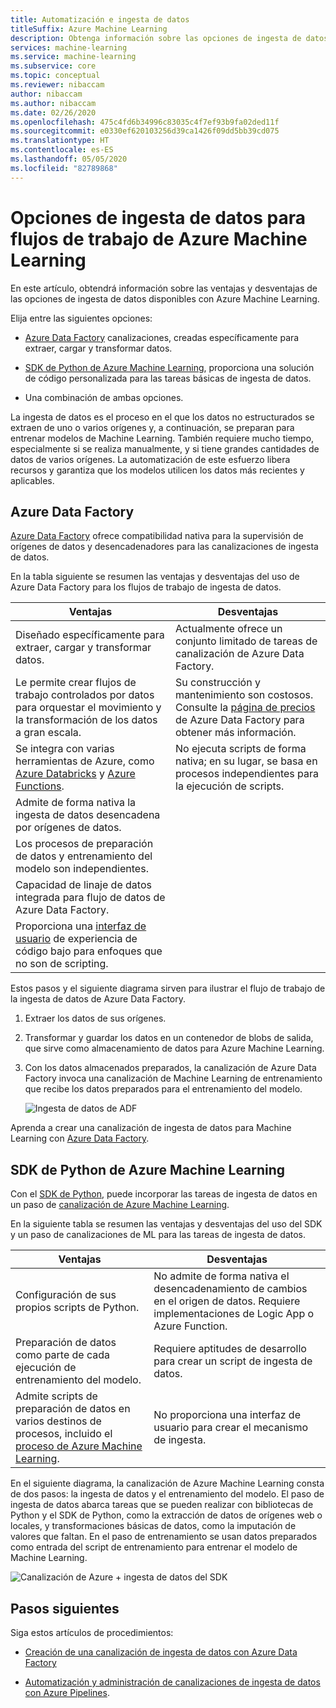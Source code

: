 ```yaml
---
title: Automatización e ingesta de datos
titleSuffix: Azure Machine Learning
description: Obtenga información sobre las opciones de ingesta de datos para entrenar los modelos de aprendizaje automático.
services: machine-learning
ms.service: machine-learning
ms.subservice: core
ms.topic: conceptual
ms.reviewer: nibaccam
author: nibaccam
ms.author: nibaccam
ms.date: 02/26/2020
ms.openlocfilehash: 475c4fd6b34996c83035c4f7ef93b9fa02ded11f
ms.sourcegitcommit: e0330ef620103256d39ca1426f09dd5bb39cd075
ms.translationtype: HT
ms.contentlocale: es-ES
ms.lasthandoff: 05/05/2020
ms.locfileid: "82789868"
---
```

# <a name="data-ingestion-options-for-azure-machine-learning-workflows"></a>Opciones de ingesta de datos para flujos de trabajo de Azure Machine Learning

En este artículo, obtendrá información sobre las ventajas y desventajas de las opciones de ingesta de datos disponibles con Azure Machine Learning. 

Elija entre las siguientes opciones:
+ [Azure Data Factory](#azure-data-factory) canalizaciones, creadas específicamente para extraer, cargar y transformar datos.

+ [SDK de Python de Azure Machine Learning](#azure-machine-learning-python-sdk), proporciona una solución de código personalizada para las tareas básicas de ingesta de datos.

+ Una combinación de ambas opciones.

La ingesta de datos es el proceso en el que los datos no estructurados se extraen de uno o varios orígenes y, a continuación, se preparan para entrenar modelos de Machine Learning. También requiere mucho tiempo, especialmente si se realiza manualmente, y si tiene grandes cantidades de datos de varios orígenes. La automatización de este esfuerzo libera recursos y garantiza que los modelos utilicen los datos más recientes y aplicables.

## <a name="azure-data-factory"></a>Azure Data Factory

[Azure Data Factory](https://docs.microsoft.com/azure/data-factory/introduction) ofrece compatibilidad nativa para la supervisión de orígenes de datos y desencadenadores para las canalizaciones de ingesta de datos.  

En la tabla siguiente se resumen las ventajas y desventajas del uso de Azure Data Factory para los flujos de trabajo de ingesta de datos.

|Ventajas|Desventajas
---|---
Diseñado específicamente para extraer, cargar y transformar datos.|Actualmente ofrece un conjunto limitado de tareas de canalización de Azure Data Factory. 
Le permite crear flujos de trabajo controlados por datos para orquestar el movimiento y la transformación de los datos a gran escala.|Su construcción y mantenimiento son costosos. Consulte la [página de precios](https://azure.microsoft.com/pricing/details/data-factory/data-pipeline/) de Azure Data Factory para obtener más información.
Se integra con varias herramientas de Azure, como [Azure Databricks](https://docs.microsoft.com/azure/data-factory/transform-data-using-databricks-notebook) y [Azure Functions](https://docs.microsoft.com/azure/data-factory/control-flow-azure-function-activity). | No ejecuta scripts de forma nativa; en su lugar, se basa en procesos independientes para la ejecución de scripts. 
Admite de forma nativa la ingesta de datos desencadena por orígenes de datos.| 
Los procesos de preparación de datos y entrenamiento del modelo son independientes.|
Capacidad de linaje de datos integrada para flujo de datos de Azure Data Factory.|
Proporciona una [interfaz de usuario](https://docs.microsoft.com/azure/data-factory/quickstart-create-data-factory-portal) de experiencia de código bajo para enfoques que no son de scripting. |

Estos pasos y el siguiente diagrama sirven para ilustrar el flujo de trabajo de la ingesta de datos de Azure Data Factory.

1. Extraer los datos de sus orígenes.
1. Transformar y guardar los datos en un contenedor de blobs de salida, que sirve como almacenamiento de datos para Azure Machine Learning.
1. Con los datos almacenados preparados, la canalización de Azure Data Factory invoca una canalización de Machine Learning de entrenamiento que recibe los datos preparados para el entrenamiento del modelo.


    ![Ingesta de datos de ADF](media/concept-data-ingestion/data-ingest-option-one.svg)
    
Aprenda a crear una canalización de ingesta de datos para Machine Learning con [Azure Data Factory](how-to-data-ingest-adf.md).

## <a name="azure-machine-learning-python-sdk"></a>SDK de Python de Azure Machine Learning 

Con el [SDK de Python](https://docs.microsoft.com/python/api/overview/azure/ml), puede incorporar las tareas de ingesta de datos en un paso de [canalización de Azure Machine Learning](how-to-create-your-first-pipeline.md).

En la siguiente tabla se resumen las ventajas y desventajas del uso del SDK y un paso de canalizaciones de ML para las tareas de ingesta de datos.

Ventajas| Desventajas
---|---
Configuración de sus propios scripts de Python. | No admite de forma nativa el desencadenamiento de cambios en el origen de datos. Requiere implementaciones de Logic App o Azure Function.
Preparación de datos como parte de cada ejecución de entrenamiento del modelo.|Requiere aptitudes de desarrollo para crear un script de ingesta de datos.
Admite scripts de preparación de datos en varios destinos de procesos, incluido el [proceso de Azure Machine Learning](concept-compute-target.md#azure-machine-learning-compute-managed). |No proporciona una interfaz de usuario para crear el mecanismo de ingesta.

En el siguiente diagrama, la canalización de Azure Machine Learning consta de dos pasos: la ingesta de datos y el entrenamiento del modelo. El paso de ingesta de datos abarca tareas que se pueden realizar con bibliotecas de Python y el SDK de Python, como la extracción de datos de orígenes web o locales, y transformaciones básicas de datos, como la imputación de valores que faltan. En el paso de entrenamiento se usan datos preparados como entrada del script de entrenamiento para entrenar el modelo de Machine Learning. 

![Canalización de Azure + ingesta de datos del SDK](media/concept-data-ingestion/data-ingest-option-two.png)

## <a name="next-steps"></a>Pasos siguientes

Siga estos artículos de procedimientos:
* [Creación de una canalización de ingesta de datos con Azure Data Factory](how-to-data-ingest-adf.md)

* [Automatización y administración de canalizaciones de ingesta de datos con Azure Pipelines](how-to-cicd-data-ingestion.md).

